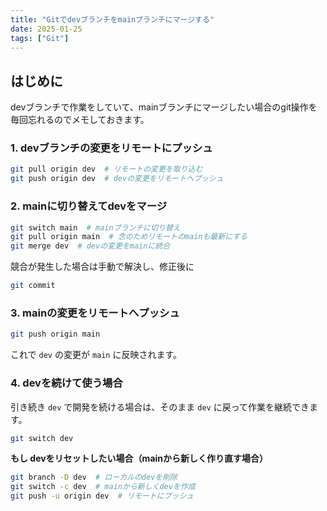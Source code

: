 ```yaml
---
title: "Gitでdevブランチをmainブランチにマージする"
date: 2025-01-25
tags: ["Git"]
---
```


## はじめに
devブランチで作業をしていて、mainブランチにマージしたい場合のgit操作を毎回忘れるのでメモしておきます。

### **1. devブランチの変更をリモートにプッシュ**
```sh
git pull origin dev  # リモートの変更を取り込む
git push origin dev  # devの変更をリモートへプッシュ
```

### **2. mainに切り替えてdevをマージ**
```sh
git switch main  # mainブランチに切り替え
git pull origin main  # 念のためリモートのmainも最新にする
git merge dev  # devの変更をmainに統合
```

競合が発生した場合は手動で解決し、修正後に 
```sh
git commit
```

### **3. mainの変更をリモートへプッシュ**
```sh
git push origin main
```
これで `dev` の変更が `main` に反映されます。

### **4. devを続けて使う場合**
引き続き `dev` で開発を続ける場合は、そのまま `dev` に戻って作業を継続できます。

```sh
git switch dev
```

**もし devをリセットしたい場合（mainから新しく作り直す場合）**
```sh
git branch -D dev  # ローカルのdevを削除
git switch -c dev  # mainから新しくdevを作成
git push -u origin dev  # リモートにプッシュ
```